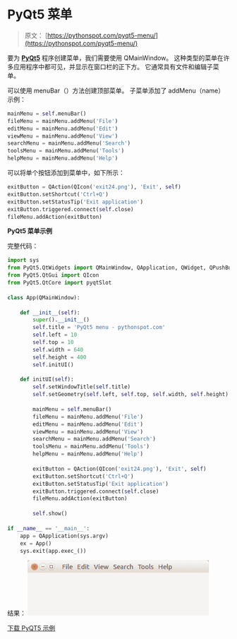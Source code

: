 # PyQt5 菜单

> 原文： [https://pythonspot.com/pyqt5-menu/](https://pythonspot.com/pyqt5-menu/)

要为 [**PyQt5**](https://pythonspot.com/pyqt5/) 程序创建菜单，我们需要使用 QMainWindow。 这种类型的菜单在许多应用程序中都可见，并显示在窗口栏的正下方。 它通常具有文件和编辑子菜单。

可以使用 menuBar（）方法创建顶部菜单。 子菜单添加了 addMenu（name） 示例：

```py
mainMenu = self.menuBar()
fileMenu = mainMenu.addMenu('File')
editMenu = mainMenu.addMenu('Edit')
viewMenu = mainMenu.addMenu('View')
searchMenu = mainMenu.addMenu('Search')
toolsMenu = mainMenu.addMenu('Tools')
helpMenu = mainMenu.addMenu('Help')

```

可以将单个按钮添加到菜单中，如下所示：

```py
exitButton = QAction(QIcon('exit24.png'), 'Exit', self)
exitButton.setShortcut('Ctrl+Q')
exitButton.setStatusTip('Exit application')
exitButton.triggered.connect(self.close)
fileMenu.addAction(exitButton)

```

**PyQt5 菜单示例**

完整代码：

```py
import sys
from PyQt5.QtWidgets import QMainWindow, QApplication, QWidget, QPushButton, QAction
from PyQt5.QtGui import QIcon
from PyQt5.QtCore import pyqtSlot

class App(QMainWindow):

    def __init__(self):
        super().__init__()
        self.title = 'PyQt5 menu - pythonspot.com'
        self.left = 10
        self.top = 10
        self.width = 640
        self.height = 400
        self.initUI()

    def initUI(self):
        self.setWindowTitle(self.title)
        self.setGeometry(self.left, self.top, self.width, self.height)

        mainMenu = self.menuBar()
        fileMenu = mainMenu.addMenu('File')
        editMenu = mainMenu.addMenu('Edit')
        viewMenu = mainMenu.addMenu('View')
        searchMenu = mainMenu.addMenu('Search')
        toolsMenu = mainMenu.addMenu('Tools')
        helpMenu = mainMenu.addMenu('Help')

        exitButton = QAction(QIcon('exit24.png'), 'Exit', self)
        exitButton.setShortcut('Ctrl+Q')
        exitButton.setStatusTip('Exit application')
        exitButton.triggered.connect(self.close)
        fileMenu.addAction(exitButton)

        self.show()

if __name__ == '__main__':
    app = QApplication(sys.argv)
    ex = App()
    sys.exit(app.exec_())

```

结果： ![pyqt5-menu](img/c5f854a140b5ba105f0ef20d4ef12150.jpg)

[下载 PyQT5 示例](https://pythonspot.com/download-pyqt5-examples/)